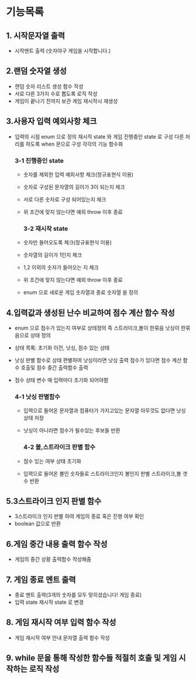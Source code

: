 # 기능목록

## 1. 시작문자열 출력

- 시작멘트 출력 (숫자야구 게임을 시작합니다.)

## 2.랜덤 숫자열 생성 

- 랜덤 숫자 리스트 생성 함수 작성
- 서로 다른 3가지 수로 뽑도록 로직 작성
- 게임이 끝나기 전까지 보관 게임 재시작시 재생성

## 3.사용자 입력 예외사항 체크 

- 입력의 시점 enum 으로 정의 재시작 state 와 게임 진행중인 state 로 구성 다른 처리를 하도록 when 문으로 구성 각각의 기능 함수화
    ### 3-1 진행중인 state
  - 숫자를 제외한 입력 예외사항 체크(정규표현식 이용)
  - 숫자로 구성된 문자열의 길이가 3이 되는지 체크
  - 서로 다른 숫자로 구성 되어있는지 체크
  - 위 조건에 맞지 않는다면 예외 throw 이후 종료

    ### 3-2 재시작 state
  - 숫자만 들어오도록 체크(정규표현식 이용)
  - 숫자열의 길이가 1인지 체크
  - 1,2 이외의 숫자가 들어오는 지 체크
  - 위 조건에 맞지 않는다면 예외 throw 이후 종료
  - enum 으로 새로운 게임 숫자열과 종료 숫자열 을 정의 
  
## 4.입력값과 생성된 난수 비교하여 점수 계산 함수 작성
    
- enum 으로 점수가 있는지 여부로 상태정의 즉 스트라이크,볼이 한묶음 낫싱이 한묶음으로 상태 정의   
- 상태 목록: 초기화 이전, 낫싱, 점수 있는 상태
- 낫싱 판별 함수로 상태 편별하여 낫싱이라면 낫싱 출력 점수가 있다면 점수 계산 함수 호출및 점수 중간 출력함수 출력
- 점수 상태 변수 매 입력마다 초기화 되어야함 

    ### 4-1 낫싱 판별함수
  - 입력으로 들어온 문자열과 컴퓨터가 가지고있는 문자열 아무것도 없다면 낫싱 상태 저장
  - 낫싱이 아니라면 점수가 될수있는 후보들 반환
  
    ### 4-2 볼,스트라이크 판별 함수
  - 점수 있는 여부 상태 초기화
  - 입력으로 들어온 볼인 숫자들로 스트라이크인지 볼인지 판별 스트라이크,볼 갯수 반환

## 5.3스트라이크 인지 판별 함수 

- 3스트라이크 인지 판별 하여 계임의 종료 혹은 진행 여부 확인
- boolean 값으로 반환

## 6.게임 중간 내용 출력 함수 작성 
 
- 게임의 중간 상황 출력함수 작성해줌

## 7. 게임 종료 멘트 출력

- 종료 멘트 출력(3개의 숫자를 모두 맞히셨습니다! 게임 종료)
- 입력 state 재시작 state 로 변경


## 8. 게임 재시작 여부 입력 함수 작성

- 게임 재시작 여부 안내 문자열 출력 함수 작성 

## 9. while 문을 통해 작성한 함수들 적절히 호출 및 게임 시작하는 로직 작성 